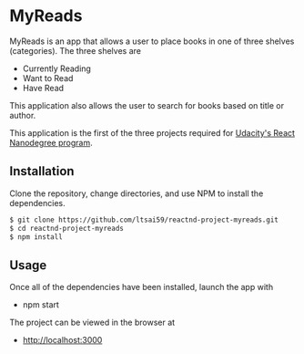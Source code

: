 # MyReads

MyReads is an app that allows a user to place books in one of three shelves (categories).  The three shelves are

- Currently Reading
- Want to Read
- Have Read

This application also allows the user to search for books based on title or author.

This application is the first of the three projects required for [Udacity's React Nanodegree program](https://www.udacity.com/course/react-nanodegree--nd019).

## Installation

Clone the repository, change directories, and use NPM to install the dependencies.

```bash
$ git clone https://github.com/ltsai59/reactnd-project-myreads.git
$ cd reactnd-project-myreads
$ npm install
```

## Usage

Once all of the dependencies have been installed, launch the app with

- npm start

The project can be viewed in the browser at

- [http://localhost:3000](http://localhost:3000)

